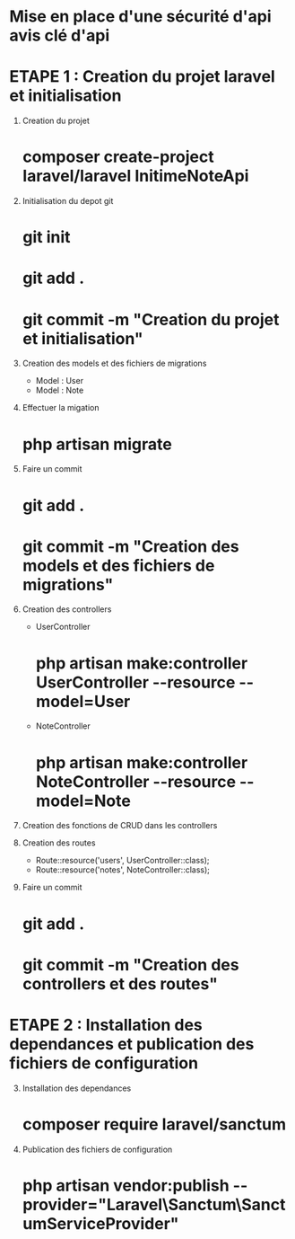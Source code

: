 # Mise en place d'une sécurité d'api avis clé d'api

# ETAPE 1 : Creation du projet laravel et initialisation

1. Creation du projet
    # composer create-project laravel/laravel InitimeNoteApi

2. Initialisation du depot git
    # git init
    # git add .
    # git commit -m "Creation du projet et initialisation"

3. Creation des models et des fichiers de migrations
    - Model : User
    - Model : Note

4. Effectuer la migation
    # php artisan migrate

5. Faire un commit
    # git add .
    # git commit -m "Creation des models et des fichiers de migrations"

6. Creation des controllers
    - UserController
        # php artisan make:controller UserController --resource --model=User
    - NoteController
        # php artisan make:controller NoteController --resource --model=Note

7. Creation des fonctions de CRUD dans les controllers

8. Creation des routes
    - Route::resource('users', UserController::class);
    - Route::resource('notes', NoteController::class);
9. Faire un commit
    # git add .
    # git commit -m "Creation des controllers et des routes"

# ETAPE 2 : Installation des dependances et publication des fichiers de configuration

3. Installation des dependances
    # composer require laravel/sanctum
4. Publication des fichiers de configuration
    # php artisan vendor:publish --provider="Laravel\Sanctum\SanctumServiceProvider"
